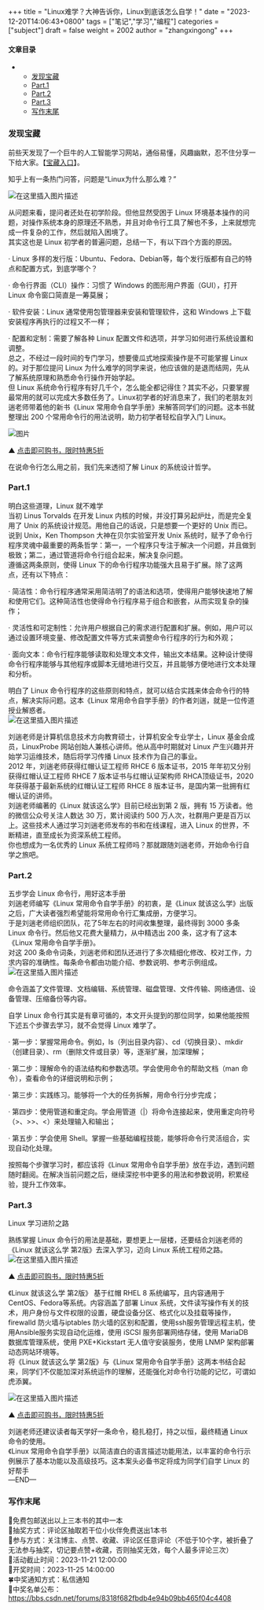 +++
title = "Linux难学？大神告诉你，Linux到底该怎么自学！"
date = "2023-12-20T14:06:43+0800"
tags = ["笔记","学习","编程"]
categories = ["subject"]
draft = false
weight = 2002
author = "zhangxingong"
+++



#### 文章目录

+   +   [发现宝藏](#_3)
    +   [Part.1](#Part1_30)
    +   [Part.2](#Part2_51)
    +   [Part.3](#Part3_75)
    +   [写作末尾](#_95)

### 发现宝藏

前些天发现了一个巨牛的人工智能学习网站，通俗易懂，风趣幽默，忍不住分享一下给大家。【[宝藏入口](https://www.captainbed.cn/dl)】。

知乎上有一条热门问答，问题是“Linux为什么那么难？”

![在这里插入图片描述](https://img-blog.csdnimg.cn/5eccde3418164b51a5dc1a3ea63821b7.png)

从问题来看，提问者还处在初学阶段。但他显然受困于 Linux 环境基本操作的问题，对操作系统本身的原理还不熟悉，并且对命令行工具了解也不多，上来就想完成一件复杂的工作，然后就陷入困境了。  
其实这也是 Linux 初学者的普遍问题，总结一下，有以下四个方面的原因。

· Linux 多样的发行版：Ubuntu、Fedora、Debian等，每个发行版都有自己的特点和配置方式，到底学哪个？

· 命令行界面（CLI）操作：习惯了 Windows 的图形用户界面（GUI），打开 Linux 命令窗口简直是一筹莫展；

· 软件安装：Linux 通常使用包管理器来安装和管理软件，这和 Windows 上下载安装程序再执行的过程又不一样；

· 配置和定制：需要了解各种 Linux 配置文件和选项，并学习如何进行系统设置和调整。  
总之，不经过一段时间的专门学习，想要傻瓜式地探索操作是不可能掌握 Linux 的。对于那位提问 Linux 为什么难学的同学来说，他应该做的是退而结网，先从了解系统原理和熟悉命令行操作开始学起。  
但 Linux 系统命令行程序有好几千个，怎么能全都记得住？其实不必，只要掌握最常用的就可以完成大多数任务了。Linux初学者的好消息来了，我们的老朋友刘遄老师带着他的新书《Linux 常用命令自学手册》来解答同学们的问题。这本书就整理出 200 个常用命令行的用法说明，助力初学者轻松自学入门 Linux。

![图片](https://img-blog.csdnimg.cn/6719f1a707cd49768b517c3f4b201652.png)

▲ [点击即可购书，限时特惠5折](https://item.jd.com/14242964.html)

在说命令行怎么用之前，我们先来透彻了解 Linux 的系统设计哲学。

### Part.1

明白这些道理，Linux 就不难学  
当初 Linus Torvalds 在开发 Linux 内核的时候，并没打算另起炉灶，而是完全复用了 Unix 的系统设计规范。用他自己的话说，只是想要一个更好的 Unix 而已。  
说到 Unix，Ken Thompson 大神在贝尔实验室开发 Unix 系统时，赋予了命令行程序灵魂中最重要的两条哲学：第一，一个程序只专注于解决一个问题，并且做到极致；第二，通过管道将命令行组合起来，解决复杂问题。  
遵循这两条原则，使得 Linux 下的命令行程序功能强大且易于扩展。除了这两点，还有以下特点：

· 简洁性：命令行程序通常采用简洁明了的语法和选项，使得用户能够快速地了解和使用它们。这种简洁性也使得命令行程序易于组合和嵌套，从而实现复杂的操作；

· 灵活性和可定制性：允许用户根据自己的需求进行配置和扩展。例如，用户可以通过设置环境变量、修改配置文件等方式来调整命令行程序的行为和外观；

· 面向文本：命令行程序能够读取和处理文本文件，输出文本结果。这种设计使得命令行程序能够与其他程序或脚本无缝地进行交互，并且能够方便地进行文本处理和分析。

明白了 Linux 命令行程序的这些原则和特点，就可以结合实践来体会命令行的特点，解决实际问题。这本《Linux 常用命令自学手册》的作者刘遄，就是一位传道授业解惑者。  
![在这里插入图片描述](https://img-blog.csdnimg.cn/4e4fe2e4ca0b4cab86e92d73f00c3034.png)

刘遄老师是计算机信息技术方向教育硕士，计算机安全专业学士，Linux 基金会成员，LinuxProbe 网站创始人兼核心讲师。他从高中时期就对 Linux 产生兴趣并开始学习运维技术，随后将学习传播 Linux 技术作为自己的事业。  
2012 年，刘遄老师获得红帽认证工程师 RHCE 6 版本证书，2015 年年初又分别获得红帽认证工程师 RHCE 7 版本证书与红帽认证架构师 RHCA顶级证书，2020年获得基于最新系统的红帽认证工程师 RHCE 8 版本证书，是国内第一批拥有红帽认证的讲师。  
刘遄老师编著的《Linux 就该这么学》目前已经出到第 2 版，拥有 15 万读者。他的微信公众号关注人数达 30 万，累计阅读约 500 万人次，社群用户更是百万以上。这些技术人通过学习刘遄老师发布的书和在线课程，进入 Linux 的世界，不断精进，直至成长为资深系统工程师。  
你也想成为一名优秀的 Linux 系统工程师吗？那就跟随刘遄老师，开始命令行自学之旅吧。

### Part.2

五步学会 Linux 命令行，用好这本手册  
刘遄老师编写《Linux 常用命令自学手册》的初衷，是《Linux 就该这么学》出版之后，广大读者强烈希望能将常用命令行汇集成册，方便学习。  
于是刘遄老师组织团队，花了5年左右的时间收集整理，最终得到 3000 多条 Linux 命令行。然后他又花费大量精力，从中精选出 200 条，这才有了这本《Linux 常用命令自学手册》。  
对这 200 条命令词条，刘遄老师和团队还进行了多次精细化修改、校对工作，力求内容的准确性。每条命令都由功能介绍、参数说明、参考示例组成。  
![在这里插入图片描述](https://img-blog.csdnimg.cn/f9cc17a1c69b47f98382eb9b73981d39.png#pic_center)

命令涵盖了文件管理、文档编辑、系统管理、磁盘管理、文件传输、网络通信、设备管理、压缩备份等内容。

自学 Linux 命令行其实是有章可循的，本文开头提到的那位同学，如果他能按照下述五个步骤去学习，就不会觉得 Linux 难学了。

· 第一步：掌握常用命令。例如，ls（列出目录内容）、cd（切换目录）、mkdir（创建目录）、rm（删除文件或目录）等，逐渐扩展，加深理解；

· 第二步：理解命令的语法结构和参数选项。学会使用命令的帮助文档（man 命令），查看命令的详细说明和示例；

· 第三步：实践练习。能够将一个大的任务拆解，用命令行分步完成；

· 第四步：使用管道和重定向。学会用管道（|）将命令连接起来，使用重定向符号（>、>>、<）来处理输入和输出；

· 第五步：学会使用 Shell。掌握一些基础编程技能，能够将命令行灵活组合，实现自动化处理。

按照每个步骤学习时，都应该将《Linux 常用命令自学手册》放在手边，遇到问题随时翻阅。在解决当前问题之后，继续深挖书中更多的用法和参数说明，积累经验，提升工作效率。

### Part.3

Linux 学习进阶之路

熟练掌握 Linux 命令行的用法是基础，要想更上一层楼，还要结合刘遄老师的《Linux 就该这么学 第2版》去深入学习，迈向 Linux 系统工程师之路。  
![在这里插入图片描述](https://img-blog.csdnimg.cn/c63b933e344d4ce5bedd91a8abf4084c.png#pic_center)

▲ [点击即可购书，限时特惠5折](https://item.jd.com/14242964.html)

《Linux 就该这么学 第2版》 基于红帽 RHEL 8 系统编写，且内容通用于CentOS、Fedora等系统。内容涵盖了部署 Linux 系统，文件读写操作有关的技术，用户身份与文件权限的设置，硬盘设备分区、格式化以及挂载等操作，firewalld 防火墙与iptables 防火墙的区别和配置，使用ssh服务管理远程主机，使用Ansible服务实现自动化运维，使用 iSCSI 服务部署网络存储，使用 MariaDB 数据库管理系统，使用 PXE+Kickstart 无人值守安装服务，使用 LNMP 架构部署动态网站环境等。  
将《Linux 就该这么学 第2版》与《Linux 常用命令自学手册》这两本书结合起来，同学们不仅能加深对系统运作的理解，还能强化对命令行功能的记忆，可谓如虎添翼。

![在这里插入图片描述](https://img-blog.csdnimg.cn/12510a8745d2473cbfbf843e34675008.png#pic_center)

▲ [点击即可购书，限时特惠5折](https://item.jd.com/14242964.html)

刘遄老师还建议读者每天学好一条命令，稳扎稳打，持之以恒，最终精通 Linux 命令的使用。  
《Linux 常用命令自学手册》以简洁直白的语言描述功能用法，以丰富的命令行示例展示了基本功能以及高级技巧。这本案头必备书定将成为同学们自学 Linux 的好帮手  
—END—

### 写作末尾

🌻免费包邮送出以上三本书的其中一本  
🌴抽奖方式：评论区抽取若干位小伙伴免费送出1本书  
🌵参与方式：关注博主、点赞、收藏、评论区任意评论（不低于10个字，被折叠了无法参与抽奖，切记要点赞+收藏，否则抽奖无效，每个人最多评论三次）  
🌼活动截止时间：2023-11-21 12:00:00  
🍒开奖时间：2023-11-25 14:00:00  
🍀中奖通知方式：私信通知  
🍉中奖名单公布：https://bbs.csdn.net/forums/8318f682fbdb4e94b09bb465f04c4408
